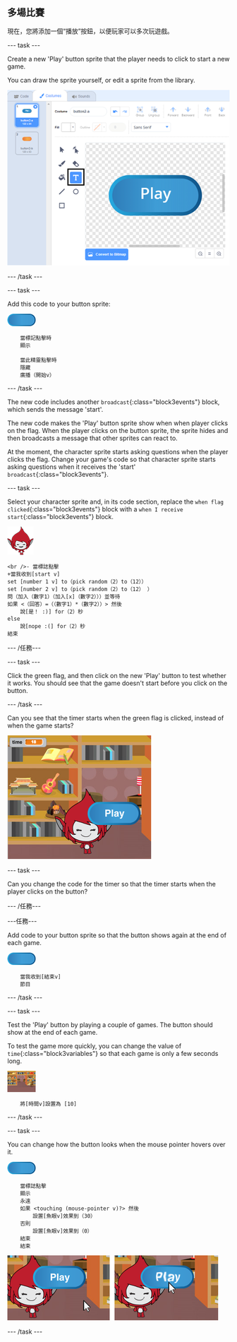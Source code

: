 ## 多場比賽

現在，您將添加一個“播放”按鈕，以便玩家可以多次玩遊戲。

\--- task \---

Create a new 'Play' button sprite that the player needs to click to start a new game.

You can draw the sprite yourself, or edit a sprite from the library.

![Picture of the play button](images/brain-play.png)

\--- /task \---

\--- task \---

Add this code to your button sprite:

![Button sprite](images/button-sprite.png)

```blocks3
    當標記點擊時
    顯示

    當此精靈點擊時
    隱藏
    廣播（開始v）
```

\--- /task \---

The new code includes another `broadcast`{:class="block3events"} block, which sends the message 'start'.

The new code makes the 'Play' button sprite show when when player clicks on the flag. When the player clicks on the button sprite, the sprite hides and then broadcasts a message that other sprites can react to.

At the moment, the character sprite starts asking questions when the player clicks the flag. Change your game's code so that character sprite starts asking questions when it receives the 'start' `broadcast`{:class="block3events"}.

\--- task \---

Select your character sprite and, in its code section, replace the `when flag clicked`{:class="block3events"} block with a `when I receive start`{:class="block3events"} block.

![Character sprite](images/giga-sprite.png)

```blocks3
<br />- 當標誌點擊
+當我收到[start v]
set [number 1 v] to（pick random（2）to（12））
set [number 2 v] to（pick random（2）to（12） ）
問（加入（數字1）（加入[x]（數字2）））並等待
如果 <（回答）=（（數字1）*（數字2））> 然後
    說[是！ :)] for（2）秒
else
    說[nope :(] for（2）秒
結束
```

\--- /任務\---

\--- task \---

Click the green flag, and then click on the new 'Play' button to test whether it works. You should see that the game doesn't start before you click on the button.

\--- /task \---

Can you see that the timer starts when the green flag is clicked, instead of when the game starts?

![Timer has started](images/brain-timer-bug.png)

\--- task \---

Can you change the code for the timer so that the timer starts when the player clicks on the button?

\--- /任務\---

\---任務\---

Add code to your button sprite so that the button shows again at the end of each game.

![Button sprite](images/button-sprite.png)

```blocks3
    當我收到[結束v]
    節目
```

\--- /task \---

\--- task \---

Test the 'Play' button by playing a couple of games. The button should show at the end of each game.

To test the game more quickly, you can change the value of `time`{:class="block3variables"} so that each game is only a few seconds long.

![Stage](images/stage-sprite.png)

```blocks3
    將[時間v]設置為 [10]
```

\--- /task \---

\--- task \---

You can change how the button looks when the mouse pointer hovers over it.

![Button](images/button-sprite.png)

```blocks3
    當標誌點擊
    顯示
    永遠
    如果 <touching (mouse-pointer v)?> 然後
        設置[魚眼v]效果到（30）
    否則
        設置[魚眼v]效果到（0）
    結束
    結束
```

![screenshot](images/brain-fisheye.png)

\--- /task \---